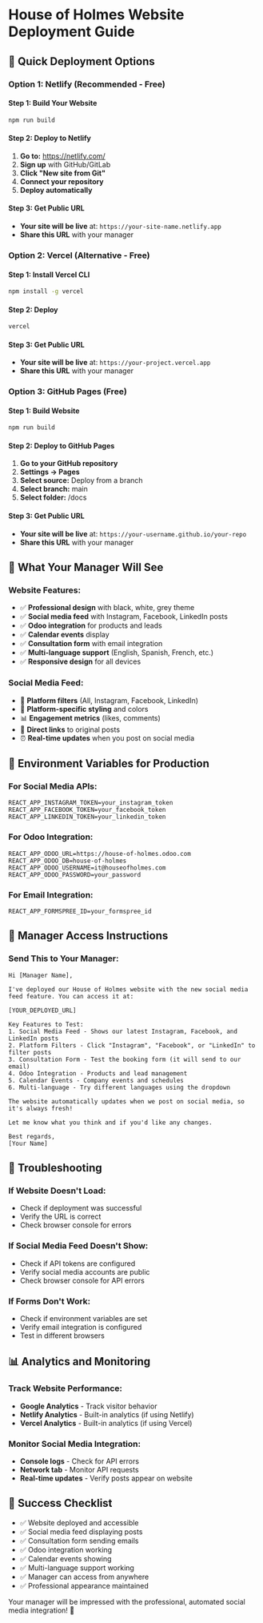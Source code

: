 # House of Holmes Website Deployment Guide

## 🚀 Quick Deployment Options

### **Option 1: Netlify (Recommended - Free)**

#### Step 1: Build Your Website
```bash
npm run build
```

#### Step 2: Deploy to Netlify
1. **Go to:** https://netlify.com/
2. **Sign up** with GitHub/GitLab
3. **Click "New site from Git"**
4. **Connect your repository**
5. **Deploy automatically**

#### Step 3: Get Public URL
- **Your site will be live** at: `https://your-site-name.netlify.app`
- **Share this URL** with your manager

### **Option 2: Vercel (Alternative - Free)**

#### Step 1: Install Vercel CLI
```bash
npm install -g vercel
```

#### Step 2: Deploy
```bash
vercel
```

#### Step 3: Get Public URL
- **Your site will be live** at: `https://your-project.vercel.app`
- **Share this URL** with your manager

### **Option 3: GitHub Pages (Free)**

#### Step 1: Build Website
```bash
npm run build
```

#### Step 2: Deploy to GitHub Pages
1. **Go to your GitHub repository**
2. **Settings → Pages**
3. **Select source:** Deploy from a branch
4. **Select branch:** main
5. **Select folder:** /docs

#### Step 3: Get Public URL
- **Your site will be live** at: `https://your-username.github.io/your-repo`
- **Share this URL** with your manager

## 📱 What Your Manager Will See

### **Website Features:**
- ✅ **Professional design** with black, white, grey theme
- ✅ **Social media feed** with Instagram, Facebook, LinkedIn posts
- ✅ **Odoo integration** for products and leads
- ✅ **Calendar events** display
- ✅ **Consultation form** with email integration
- ✅ **Multi-language support** (English, Spanish, French, etc.)
- ✅ **Responsive design** for all devices

### **Social Media Feed:**
- 📱 **Platform filters** (All, Instagram, Facebook, LinkedIn)
- 🎨 **Platform-specific styling** and colors
- 📊 **Engagement metrics** (likes, comments)
- 🔗 **Direct links** to original posts
- ⏰ **Real-time updates** when you post on social media

## 🔧 Environment Variables for Production

### **For Social Media APIs:**
```env
REACT_APP_INSTAGRAM_TOKEN=your_instagram_token
REACT_APP_FACEBOOK_TOKEN=your_facebook_token
REACT_APP_LINKEDIN_TOKEN=your_linkedin_token
```

### **For Odoo Integration:**
```env
REACT_APP_ODOO_URL=https://house-of-holmes.odoo.com
REACT_APP_ODOO_DB=house-of-holmes
REACT_APP_ODOO_USERNAME=it@houseofholmes.com
REACT_APP_ODOO_PASSWORD=your_password
```

### **For Email Integration:**
```env
REACT_APP_FORMSPREE_ID=your_formspree_id
```

## 🎯 Manager Access Instructions

### **Send This to Your Manager:**

```
Hi [Manager Name],

I've deployed our House of Holmes website with the new social media feed feature. You can access it at:

[YOUR_DEPLOYED_URL]

Key Features to Test:
1. Social Media Feed - Shows our latest Instagram, Facebook, and LinkedIn posts
2. Platform Filters - Click "Instagram", "Facebook", or "LinkedIn" to filter posts
3. Consultation Form - Test the booking form (it will send to our email)
4. Odoo Integration - Products and lead management
5. Calendar Events - Company events and schedules
6. Multi-language - Try different languages using the dropdown

The website automatically updates when we post on social media, so it's always fresh!

Let me know what you think and if you'd like any changes.

Best regards,
[Your Name]
```

## 🚨 Troubleshooting

### **If Website Doesn't Load:**
- Check if deployment was successful
- Verify the URL is correct
- Check browser console for errors

### **If Social Media Feed Doesn't Show:**
- Check if API tokens are configured
- Verify social media accounts are public
- Check browser console for API errors

### **If Forms Don't Work:**
- Check if environment variables are set
- Verify email integration is configured
- Test in different browsers

## 📊 Analytics and Monitoring

### **Track Website Performance:**
- **Google Analytics** - Track visitor behavior
- **Netlify Analytics** - Built-in analytics (if using Netlify)
- **Vercel Analytics** - Built-in analytics (if using Vercel)

### **Monitor Social Media Integration:**
- **Console logs** - Check for API errors
- **Network tab** - Monitor API requests
- **Real-time updates** - Verify posts appear on website

## 🎉 Success Checklist

- ✅ Website deployed and accessible
- ✅ Social media feed displaying posts
- ✅ Consultation form sending emails
- ✅ Odoo integration working
- ✅ Calendar events showing
- ✅ Multi-language support working
- ✅ Manager can access from anywhere
- ✅ Professional appearance maintained

Your manager will be impressed with the professional, automated social media integration! 🚀 